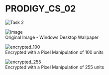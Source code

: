 # PRODIGY_CS_02
![Task 2](https://github.com/user-attachments/assets/732fa50b-0b0f-44da-863b-a48bce5c5872)

![image](https://github.com/user-attachments/assets/ddd19ae6-99fd-4c26-868a-2d7ac8bb73f7) <br>
Original Image - Windows Desktop Wallpaper

![encrypted_100](https://github.com/user-attachments/assets/ff1089aa-16f1-4e7d-9269-d350b5bf04fc) <br>
Encrypted with a Pixel Manipulation of 100 units

![encrypted_255](https://github.com/user-attachments/assets/df029eed-4372-4ace-a466-122d6a8ed926) <br>
Encrypted with a Pixel Manipulation of 255 units

